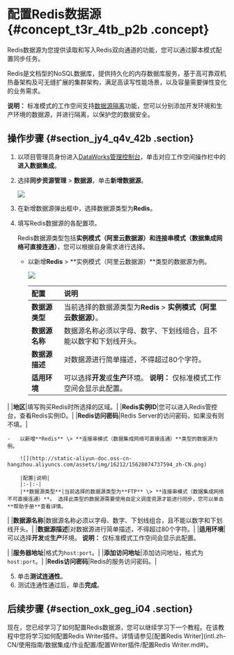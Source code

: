# 配置Redis数据源 {#concept_t3r_4tb_p2b .concept}

Redis数据源为您提供读取和写入Redis双向通道的功能，您可以通过脚本模式配置同步任务。

Redis是文档型的NoSQL数据库，提供持久化的内存数据库服务，基于高可靠双机热备架构及可无缝扩展的集群架构，满足高读写性能场景，以及容量需要弹性变化的业务需求。

**说明：** 标准模式的工作空间支持[数据源隔离](intl.zh-CN/使用指南/数据集成/数据源配置/数据源隔离.md#)功能，您可以分别添加开发环境和生产环境的数据源，并进行隔离，以保护您的数据安全。

## 操作步骤 {#section_jy4_q4v_42b .section}

1.  以项目管理员身份进入[DataWorks管理控制台](https://workbench.data.aliyun.com/console)，单击对应工作空间操作栏中的**进入数据集成**。
2.  选择**同步资源管理** \> **数据源**，单击**新增数据源**。

    ![](http://static-aliyun-doc.oss-cn-hangzhou.aliyuncs.com/assets/img/16213/15628074737595_zh-CN.png)

3.  在新增数据源弹出框中，选择数据源类型为**Redis**。
4.  填写Redis数据源的各配置项。

    Redis数据源类型包括**实例模式（阿里云数据源）**和**连接串模式（数据集成网络可直接连通）**，您可以根据自身需求进行选择。

    -   以新增**Redis** \> **实例模式（阿里云数据源）**类型的数据源为例。

        ![](http://static-aliyun-doc.oss-cn-hangzhou.aliyuncs.com/assets/img/16212/15628074737593_zh-CN.png)

        |配置|说明|
        |:-|:-|
        |**数据源类型**|当前选择的数据源类型为**Redis** \> **实例模式（阿里云数据源）**。|
        |**数据源名称**|数据源名称必须以字母、数字、下划线组合，且不能以数字和下划线开头。|
        |**数据源描述**|对数据源进行简单描述，不得超过80个字符。|
        |**适用环境**|可以选择**开发**或**生产**环境。 **说明：** 仅标准模式工作空间会显示此配置。

 |
        |**地区**|填写购买Redis时所选择的区域。|
        |**Redis实例ID**|您可以进入Redis管控台，查看Redis实例ID。|
        |**Redis访问密码**|Redis Server的访问密码，如果没有则不填。|

    -   以新增**Redis** \> **连接串模式（数据集成网络可直接连通）**类型的数据源为例。

        ![](http://static-aliyun-doc.oss-cn-hangzhou.aliyuncs.com/assets/img/16212/15628074737594_zh-CN.png)

        |配置|说明|
        |:-|:-|
        |**数据源类型**|当前选择的数据源类型为**FTP** \> **连接串模式（数据集成网络不可直接连通）**。 选择此类型的数据源需要使用自定义调度资源才能进行同步，您可以单击**帮助手册**查看详情。

 |
        |**数据源名称**|数据源名称必须以字母、数字、下划线组合，且不能以数字和下划线开头。|
        |**数据源描述**|对数据源进行简单描述，不得超过80个字符。|
        |**适用环境**|可以选择**开发**或**生产**环境。 **说明：** 仅标准模式工作空间会显示此配置。

 |
        |**服务器地址**|格式为`host:port`。|
        |**添加访问地址**|添加访问地址，格式为`host:port`。|
        |**Redis访问密码**|Redis的服务访问密码。|

5.  单击**测试连通性**。
6.  测试连通性通过后，单击**完成**。

## 后续步骤 {#section_oxk_geg_i04 .section}

现在，您已经学习了如何配置Redis数据源，您可以继续学习下一个教程。在该教程中您将学习如何配置Redis Writer插件。详情请参见[配置Redis Writer](intl.zh-CN/使用指南/数据集成/作业配置/配置Writer插件/配置Redis Writer.md#)。

